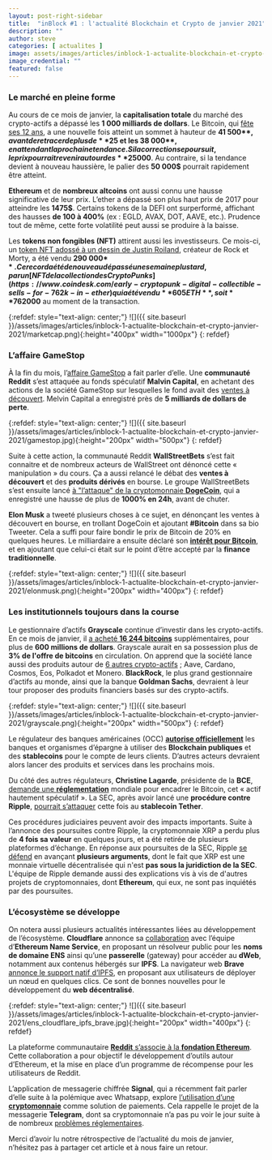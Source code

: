 ```yaml
---
layout: post-right-sidebar
title:  "inBlock #1 : l'actualité Blockchain et Crypto de janvier 2021"
description: ""
author: steve
categories: [ actualites ]
image: assets/images/articles/inblock-1-actualite-blockchain-et-crypto-janvier-2021/1.png
image_credential: ""
featured: false
---
```


### Le marché en pleine forme

Au cours de ce mois de janvier, la **capitalisation totale** du marché des crypto-actifs a dépassé les **1 000 milliards de dollars**. Le Bitcoin, qui [fête ses 12 ans](https://bitcoin.fr/bitcoin-fete-ses-12-ans/), a une nouvelle fois atteint un sommet à hauteur de **41 500$**, avant de retracer de plus de **25%**. Cette correction du prix était attendue après des semaines de **hausse exponentielle** (+400% en 5 mois). Le cours du Bitcoin semble tenir et se consolider entre les **30 000$ et les 38 000$**, en attendant la prochaine tendance. Si la correction se poursuit, le prix pourrait revenir autour des **25 000$**. Au contraire, si la tendance devient à nouveau haussière, le palier des **50 000$** pourrait rapidement être atteint.

**Ethereum** et de **nombreux altcoins** ont aussi connu une hausse significative de leur prix. L’ether a dépassé son plus haut prix de 2017 pour atteindre les **1475$**. Certains tokens de la DEFI ont surperformé, affichant des hausses **de 100 à 400%** (ex : EGLD, AVAX, DOT, AAVE, etc.). Prudence tout de même, cette forte volatilité peut aussi se produire à la baisse. 

Les **tokens non fongibles (NFT)** attirent aussi les investisseurs. Ce mois-ci, un [token NFT adossé à un dessin de Justin Roiland](https://cointelegraph.com/news/rick-and-morty-creator-auctioning-nft-artwork-collection), créateur de Rock et Morty, a été vendu **290 000$**. Ce record a été de nouveau dépassé une semaine plus tard, par un [NFT de la collection des CryptoPunks](https://www.coindesk.com/early-cryptopunk-digital-collectible-sells-for-762k-in-ether) qui a été vendu **605 ETH**, soit **762 000$** au moment de la transaction.

{:refdef: style="text-align: center;"}
![]({{ site.baseurl }}/assets/images/articles/inblock-1-actualite-blockchain-et-crypto-janvier-2021/marketcap.png){:height="400px" width="1000px"}
{: refdef}

### L’affaire GameStop

À la fin du mois, l’[affaire GameStop](https://www.lemonde.fr/pixels/article/2021/01/29/affaire-gamestop-les-utilisateurs-de-reddit-bien-decides-a-en-finir-avec-wall-street_6068149_4408996.html) a fait parler d’elle. Une **communauté Reddit** s’est attaquée au fonds spéculatif **Malvin Capital**, en achetant des actions de la société GameStop sur lesquelles le fond avait des [ventes à découvert](https://twitter.com/gregory_raymond/status/1354755864935231488). Melvin Capital a enregistré près de **5 milliards de dollars de perte**. 

{:refdef: style="text-align: center;"}
![]({{ site.baseurl }}/assets/images/articles/inblock-1-actualite-blockchain-et-crypto-janvier-2021/gamestop.jpg){:height="200px" width="500px"}
{: refdef}

Suite à cette action, la communauté Reddit **WallStreetBets** s’est fait connaitre et de nombreux acteurs de WallStreet ont dénoncé cette « manipulation » du cours. Ça a aussi relancé le débat des **ventes à découvert** et des **produits dérivés** en bourse. Le groupe WallStreetBets s’est ensuite lancé [à "l’attaque" de la cryptomonnaie **DogeCoin**](https://www.coindesk.com/first-mover-elon-musk-bitcoin-dogecoin-gamestop), qui a enregistré une hausse de plus de **1000% en 24h**, avant de chuter. 

**Elon Musk** a tweeté plusieurs choses à ce sujet, en dénonçant les ventes à découvert en bourse, en trollant DogeCoin et ajoutant **#Bitcoin** dans sa bio Tweeter. Cela a suffi pour faire bondir le prix de Bitcoin de 20% en quelques heures. Le milliardaire a ensuite déclaré son [**intérêt pour Bitcoin**](https://www.coindesk.com/a-good-thing-elon-musk-says-hes-a-supporter-of-bitcoin), et en ajoutant que celui-ci était sur le point d’être accepté par la **finance traditionnelle**. 

{:refdef: style="text-align: center;"}
![]({{ site.baseurl }}/assets/images/articles/inblock-1-actualite-blockchain-et-crypto-janvier-2021/elonmusk.png){:height="200px" width="400px"}
{: refdef}

### Les institutionnels toujours dans la course

Le gestionnaire d’actifs **Grayscale** continue d’investir dans les crypto-actifs. En ce mois de janvier, il [a acheté **16 244 bitcoins**](https://cointelegraph.com/news/pay-attention-grayscale-adds-18x-the-bitcoin-mined-supply-in-one-day) supplémentaires, pour plus de **600 millions de dollars**. Grayscale aurait en sa possession plus de **3% de l'offre de bitcoins** en circulation. On apprend que la société lance aussi des produits autour de [6 autres crypto-actifs](https://www.theblockcrypto.com/linked/92919/grayscale-trust-incorporation-polkadot-aave?utm_source=cryptopanic&utm_medium=rss) ; Aave, Cardano, Cosmos, Eos, Polkadot et Monero. **BlackRock**, le plus grand gestionnaire d’actifs au monde, ainsi que la banque **Goldman Sachs**, devraient à leur tour proposer des produits financiers basés sur des crypto-actifs.

{:refdef: style="text-align: center;"}
![]({{ site.baseurl }}/assets/images/articles/inblock-1-actualite-blockchain-et-crypto-janvier-2021/grayscale.png){:height="200px" width="500px"}
{: refdef}

Le régulateur des banques américaines (OCC) [**autorise officiellement**](https://www.scribd.com/document/489786891/OCC-Letter-on-Banks-Using-Stablecoins-Acting-as-Blockchain-Nodes) les banques et organismes d’épargne à utiliser des **Blockchain publiques** et des **stablecoins** pour le compte de leurs clients. D’autres acteurs devraient alors lancer des produits et services dans les prochains mois.  

Du côté des autres régulateurs, **Christine Lagarde**, présidente de la **BCE**, [demande une **réglementation**](https://cryptoast.fr/christine-lagarde-reglementation-mondiale-bitcoin-btc/) mondiale pour encadrer le Bitcoin, cet « actif hautement spéculatif ». La SEC, après avoir lancé une **procédure contre Ripple**, [pourrait s’attaquer](https://www.cointribune.com/actualites/a-qui-le-tour-apres-ripple-tether-usdt-dans-le-viseur-de-la-sec/) cette fois au **stablecoin Tether**. 

Ces procédures judiciaires peuvent avoir des impacts importants. Suite à l’annonce des poursuites contre Ripple, la cryptomonnaie XRP a perdu plus de **4 fois sa valeur** en quelques jours, et a été retirée de plusieurs plateformes d’échange. En réponse aux poursuites de la SEC, Ripple [se défend](https://www.coindesk.com/ripple-responds-to-sec-lawsuit-over-xrp-sales) en avançant **plusieurs arguments**, dont le fait que XRP est une monnaie virtuelle décentralisée qui n'est **pas sous la juridiction de la SEC**. L'équipe de Ripple demande aussi des explications vis à vis de d'autres projets de cryptomonnaies, dont **Ethereum**, qui eux, ne sont pas inquiétés par des poursuites.

### L’écosystème se développe

On notera aussi plusieurs actualités intéressantes liées au développement de l’écosystème. **Cloudflare** annonce sa [collaboration](https://blog.cloudflare.com/cloudflare-distributed-web-resolver/) avec l’équipe d’**Ethereum Name Service**, en proposant un résolveur public pour les **noms de domaine ENS** ainsi qu’une **passerelle** (gateway) pour accéder au **dWeb**, notamment aux contenus hébergés sur **IPFS**. La navigateur web **Brave** [annonce le support natif d’IPFS](https://brave.com/ipfs-support/), en proposant aux utilisateurs de déployer un nœud en quelques clics. Ce sont de bonnes nouvelles pour le développement du **web décentralisé**. 

{:refdef: style="text-align: center;"}
![]({{ site.baseurl }}/assets/images/articles/inblock-1-actualite-blockchain-et-crypto-janvier-2021/ens_cloudflare_ipfs_brave.jpg){:height="200px" width="400px"}
{: refdef}

La plateforme communautaire [**Reddit** s’associe à la **fondation Ethereum**](https://www.reddit.com/r/ethereum/comments/l6c3kx/reddit_announces_partnership_with_the_ethereum/). Cette collaboration a pour objectif le développement d’outils autour d’Ethereum, et la mise en place d’un programme de récompense pour les utilisateurs de Reddit. 

L’application de messagerie chiffrée **Signal**, qui a récemment fait parler d’elle suite à la polémique avec Whatsapp, explore [l’utilisation d’une **cryptomonnaie**](https://www.platformer.news/p/-the-battle-inside-signal) comme solution de paiements. Cela rappelle le projet de la messagerie **Telegram**, dont sa cryptomonnaie n’a pas pu voir le jour suite à de nombreux [problèmes réglementaires](https://journalducoin.com/regulation/actualites-regulation/telegram-vs-sec-185-millions-de-dollars-de-penalite-pour-lico-de-telegram/). 

Merci d’avoir lu notre rétrospective de l’actualité du mois de janvier, n’hésitez pas à partager cet article et à nous faire un retour. 